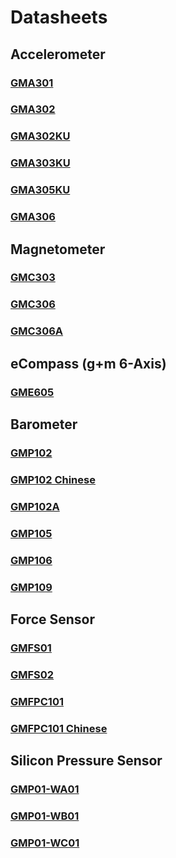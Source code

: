 # Datasheets

## Accelerometer

### [GMA301](https://github.com/GlobalMEMS/Datasheets/blob/master/GMA301%20Datasheet%20V1.2.pdf)

### [GMA302](https://github.com/GlobalMEMS/Datasheets/blob/master/GMA302%20Datasheet%20V1.0.pdf)

### [GMA302KU](https://github.com/GlobalMEMS/Datasheets/blob/master/GMA302KU%20Datasheet%20V1.0.pdf)

### [GMA303KU](https://github.com/GlobalMEMS/Datasheets/blob/master/GMA303KU%20Datasheet%20V1.3.pdf)

### [GMA305KU](https://github.com/GlobalMEMS/Datasheets/blob/master/GMA305KU%20Datasheet%20V1.1.pdf)

### [GMA306](https://github.com/GlobalMEMS/Datasheets/blob/master/GMA306%20Datasheet%20Preliminary%20V0.1.pdf)

## Magnetometer

### [GMC303](https://github.com/GlobalMEMS/Datasheets/blob/master/GMC303%20Datasheet%20V1.3.pdf)

### [GMC306](https://github.com/GlobalMEMS/Datasheets/blob/master/GMC306%20Datasheet%20V1.0.pdf)

### [GMC306A](https://github.com/GlobalMEMS/Datasheets/blob/master/GMC306A%20Datasheet%20Preliminary%20V0.1.pdf)

## eCompass (g+m 6-Axis)

### [GME605](https://github.com/GlobalMEMS/Datasheets/blob/master/GME605%20Datasheet%20V1.0.pdf)

## Barometer

### [GMP102](https://github.com/GlobalMEMS/Datasheets/blob/master/GMP102%20Datasheet%20V1.0.pdf)

### [GMP102 Chinese](https://github.com/GlobalMEMS/Datasheets/blob/master/GMP102%E6%95%B0%E6%8D%AE%E6%89%8B%E5%86%8CV1.0.pdf)

### [GMP102A](https://github.com/GlobalMEMS/Datasheets/blob/master/GMP102A%20Datasheet%20Preliminary%20V0.3.pdf)

### [GMP105](https://github.com/GlobalMEMS/Datasheets/blob/master/GMP105%20Datasheet%20preliminary_V0.1.pdf)

### [GMP106](https://github.com/GlobalMEMS/Datasheets/blob/master/GMP106%20Datasheet%20Preliminary%20V0.1.pdf)

### [GMP109](https://github.com/GlobalMEMS/Datasheets/blob/master/GMP109%20Datasheet%20Preliminary%20V0.2.pdf)

## Force Sensor

### [GMFS01](https://github.com/GlobalMEMS/Datasheets/blob/master/GMFS01%20Datasheet%20Preliminary%20V0.1.pdf)

### [GMFS02](https://github.com/GlobalMEMS/Datasheets/blob/master/GMFS02%20Datasheet%20Preliminary%20V0.1.pdf)

### [GMFPC101](https://github.com/GlobalMEMS/Datasheets/blob/master/GMFPC101%20Datasheet%20Preliminary%20V0.21.pdf)

### [GMFPC101 Chinese](https://github.com/GlobalMEMS/Datasheets/blob/master/GMFPC101%20%E6%95%B0%E6%8D%AE%E6%89%8B%E5%86%8C%E5%88%9D%E7%A8%BF_V0.21.pdf)

## Silicon Pressure Sensor

### [GMP01-WA01](https://github.com/GlobalMEMS/Datasheets/blob/master/GMP01-WA01%20Datasheet%20Preliminary%20V0.1.pdf)

### [GMP01-WB01](https://github.com/GlobalMEMS/Datasheets/blob/master/GMP01-WB01%20Datasheet%20Preliminary%20V0.3.pdf)

### [GMP01-WC01](https://github.com/GlobalMEMS/Datasheets/blob/master/GMP01-WC01%20Datasheet%20Preliminary%20V0.4.pdf)

